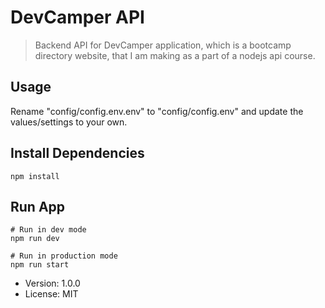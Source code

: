 # DevCamper API

> Backend API for DevCamper application, which is a bootcamp directory website, that I am making as a part of a nodejs api course.

## Usage

Rename "config/config.env.env" to "config/config.env" and update the values/settings to your own.

## Install Dependencies
```
npm install
```

## Run App
```
# Run in dev mode
npm run dev

# Run in production mode
npm run start 
```

- Version: 1.0.0
- License: MIT

